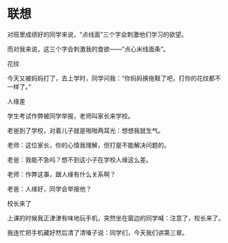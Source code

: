 # 联想

对班里成绩好的同学来说，“点线面”三个字会刺激他们学习的欲望。 

而对我来说，这三个字会刺激我的食欲——“点心米线面条”。 

花纹 

今天又被妈妈打了，去上学时，同学问我：“你妈妈换拖鞋了吧，打你的花纹都不一样了。” 

人缘差 

学生考试作弊被同学举报，老师叫家长来学校。 

老爸到了学校，对着儿子就是啪啪两耳光：想想我就生气。 

老师：这位家长，你的心情我理解，但打是不能解决问题的。 

老爸：我能不急吗？想不到这小子在学校人缘这么差。 

老师：作弊这事，跟人缘有什么关系啊？ 

老爸：人缘好，同学会举报他？ 

校长来了 

上课的时候我正津津有味地玩手机，突然坐在窗边的同学喊：注意了，校长来了。 

我连忙把手机藏好然后清了清嗓子说：同学们，今天我们讲第三章。